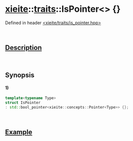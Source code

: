 # [xieite](../../xieite.md)\:\:[traits](../../traits.md)\:\:IsPointer\<\> \{\}
Defined in header [<xieite/traits/is_pointer.hpp>](../../../include/xieite/traits/is_pointer.hpp)

&nbsp;

## [Description](../concepts/pointer.md#Description)

&nbsp;

## Synopsis
#### 1)
```cpp
template<typename Type>
struct IsPointer
: std::bool_pointer<xieite::concepts::Pointer<Type>> {};
```

&nbsp;

## [Example](../concepts/pointer.md#Example)

